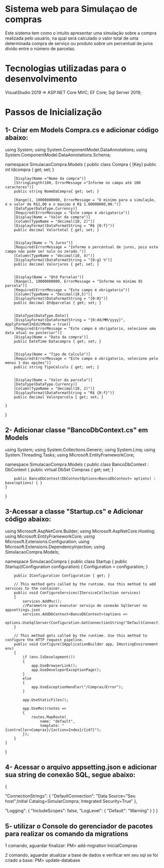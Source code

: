 # Sistema web para Simulaçao de compras 
Este sistema tem como o intuito apresentar uma simulação sobre a compra realizada pelo usuário,
na qual será calculado o valor total de uma determinada compra de serviço ou produto sobre
um percentual de juros divido entre o número de parcelas.

# Tecnologias utilizadas para o desenvolvimento
VisualStudio 2019 => ASP.NET Core MVC; 
EF Core;
Sql Server 2019;

# Passos de Inicialização
1- Criar em Models Compra.cs e adicionar código abaixo:
-------------------------------------------------------------------
using System;
using System.ComponentModel.DataAnnotations;
using System.ComponentModel.DataAnnotations.Schema;


namespace SimulacaoCompra.Models
{
    public class Compra
    {
        [Key]
        public int Idcompra { get; set; }

        [Display(Name ="Nome da compra")]
        [StringLength(100, ErrorMessage ="Informe no campo até 100 caracteres")]
        public string NomeDaCompra{ get; set; }

        [Range(1, 10000000000, ErrorMessage = "O minimo para a simulação, é o valor de R$1,00 e o maximo é R$ 1.00000000,00.")]
        [DataType(DataType.Currency)]
        [Required(ErrorMessage = "Este campo é obrigatorio")]
        [Display(Name = "Valor da compra")]
        [Column(TypeName = "decimal(10, 2)")]
        [DisplayFormat(DataFormatString = "R$ {0:f}")]
        public decimal Valortotal { get; set; }


        [Display(Name = "% Juros")]
        [Required(ErrorMessage = "Informe o percentual de juros, pois este campo não pode ser nulo ou zerado.")]
        [Column(TypeName = "decimal(10, 4)")]
        [DisplayFormat(DataFormatString = "{0:g} %")]
        public decimal Valorjuros { get; set; }


        [Display(Name = "Qtd Parcelas")]
        [Range(1, 10000000000, ErrorMessage = "Informe no minimo 01 parcela")]
        [Required(ErrorMessage = "Este campo é obrigatorio")]
        [Column(TypeName = "Decimal(10,5)")]
        [DisplayFormat(DataFormatString = "{0:0}")]
        public decimal Qtdparcelas { get; set; }


        [DataType(DataType.Date)]
        [DisplayFormat(DataFormatString = "{0:dd/MM/yyyy}", ApplyFormatInEditMode = true)]
        [Required(ErrorMessage = "Este campo é obrigatorio, selecione uma data atual ou posterior")]
        [Display(Name = "Data da compra")]
        public DateTime Datacompra { get; set; }


        [Display(Name = "Tipo de Calculo")]
        [Required(ErrorMessage = "Este campo é obrigatorio, selecione pelo menos 1 das opções")]
        public string TipoCalculo { get; set; }


        [Display(Name = "Valor da parcela")]
        [DataType(DataType.Currency)]
        [Column(TypeName = "decimal(10, 2)")]
        [DisplayFormat(DataFormatString = "R$ {0:f}")]
        public decimal Valorparcela { get; set; }   
        
    }
}

2- Adicionar classe "BancoDbContext.cs" em Models
---------------------------------------
using System;
using System.Collections.Generic;
using System.Linq;
using System.Threading.Tasks;
using Microsoft.EntityFrameworkCore;

namespace SimulacaoCompra.Models
{
    public class BancoDbContext : DbContext
    {
        public virtual DbSet<Compra> Compras { get; set; }

        public BancoDbContext(DbContextOptions<BancoDbContext> options) : base(options) { }
    }
}

3-Acessar a classe "Startup.cs" e Adicionar código abaixo:
-----------------------------------------------------------
using Microsoft.AspNetCore.Builder;
using Microsoft.AspNetCore.Hosting;
using Microsoft.EntityFrameworkCore;
using Microsoft.Extensions.Configuration;
using Microsoft.Extensions.DependencyInjection;
using SimulacaoCompra.Models;

namespace SimulacaoCompra
{
    public class Startup
    {
        public Startup(IConfiguration configuration)
        {
            Configuration = configuration;
        }

        public IConfiguration Configuration { get; }

        // This method gets called by the runtime. Use this method to add services to the container.
        public void ConfigureServices(IServiceCollection services)
        {
            services.AddMvc();
            //Parametro para executar serviço de conexão SqlServer no appsettings.json
            services.AddDbContext<BancoDbContext>(options =>
             options.UseSqlServer(Configuration.GetConnectionString("DefaultConnection")));
        }

        // This method gets called by the runtime. Use this method to configure the HTTP request pipeline.
        public void Configure(IApplicationBuilder app, IHostingEnvironment env)
        {
            if (env.IsDevelopment())
            {
                app.UseBrowserLink();
                app.UseDeveloperExceptionPage();
            }
            else
            {
                app.UseExceptionHandler("/Compras/Error");
            }

            app.UseStaticFiles();

            app.UseMvc(routes =>
            {
                routes.MapRoute(
                    name: "default",
                    template: "{controller=Compras}/{action=Index}/{id?}");
            });
        }
    }
}

4- Acessar o arquivo appsetting.json e adicionar sua string de conexão SQL, segue abaixo:
-----------------------------------------------------------
{

  "ConnectionStrings": {
    "DefaultConnection": "Data Source="Seu host";Initial Catalog=SimularCompra; Integrated Security=True" 
  },

  "Logging": {
    "IncludeScopes": false,
    "LogLevel": {
      "Default": "Warning"
    }
  }
}

5- utilizar o Console do gerenciador de pacotes para realizar os comando da migrations
-----------------------------------------------------------
1 comando, aguardar finalizar:
PM> add-migration InicialCompras

2 comando, aguardar atualizar a base de dados e verificar em seu sql se foi criado a base:
PM> update-database
